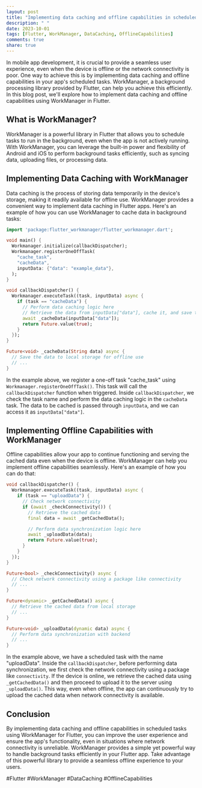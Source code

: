 ```yaml
---
layout: post
title: "Implementing data caching and offline capabilities in scheduled tasks with WorkManager for Flutter"
description: " "
date: 2023-10-01
tags: [Flutter, WorkManager, DataCaching, OfflineCapabilities]
comments: true
share: true
---
```


In mobile app development, it is crucial to provide a seamless user experience, even when the device is offline or the network connectivity is poor. One way to achieve this is by implementing data caching and offline capabilities in your app's scheduled tasks. WorkManager, a background processing library provided by Flutter, can help you achieve this efficiently. In this blog post, we'll explore how to implement data caching and offline capabilities using WorkManager in Flutter.

## What is WorkManager?

WorkManager is a powerful library in Flutter that allows you to schedule tasks to run in the background, even when the app is not actively running. With WorkManager, you can leverage the built-in power and flexibility of Android and iOS to perform background tasks efficiently, such as syncing data, uploading files, or processing data.

## Implementing Data Caching with WorkManager

Data caching is the process of storing data temporarily in the device's storage, making it readily available for offline use. WorkManager provides a convenient way to implement data caching in Flutter apps. Here's an example of how you can use WorkManager to cache data in background tasks:

```dart
import 'package:flutter_workmanager/flutter_workmanager.dart';

void main() {
  Workmanager.initialize(callbackDispatcher);
  Workmanager.registerOneOffTask(
    "cache_task",
    "cacheData",
    inputData: {"data": "example_data"},
  );
}

void callbackDispatcher() {
  Workmanager.executeTask((task, inputData) async {
    if (task == "cacheData") {
      // Perform data caching logic here
      // Retrieve the data from inputData["data"], cache it, and save to local storage
      await _cacheData(inputData["data"]);
      return Future.value(true);
    }
  });
}

Future<void> _cacheData(String data) async {
  // Save the data to local storage for offline use
  // ...
}
```

In the example above, we register a one-off task "cache_task" using `Workmanager.registerOneOffTask()`. This task will call the `callbackDispatcher` function when triggered. Inside `callbackDispatcher`, we check the task name and perform the data caching logic in the `cacheData` task. The data to be cached is passed through `inputData`, and we can access it as `inputData["data"]`.

## Implementing Offline Capabilities with WorkManager

Offline capabilities allow your app to continue functioning and serving the cached data even when the device is offline. WorkManager can help you implement offline capabilities seamlessly. Here's an example of how you can do that:

```dart
void callbackDispatcher() {
  Workmanager.executeTask((task, inputData) async {
    if (task == "uploadData") {
      // Check network connectivity
      if (await _checkConnectivity()) {
        // Retrieve the cached data
        final data = await _getCachedData();

        // Perform data synchronization logic here
        await _uploadData(data);
        return Future.value(true);
      }
    }
  });
}

Future<bool> _checkConnectivity() async {
  // Check network connectivity using a package like connectivity
  // ...
}

Future<dynamic> _getCachedData() async {
  // Retrieve the cached data from local storage
  // ...
}

Future<void> _uploadData(dynamic data) async {
  // Perform data synchronization with backend
  // ...
}
```

In the example above, we have a scheduled task with the name "uploadData". Inside the `callbackDispatcher`, before performing data synchronization, we first check the network connectivity using a package like `connectivity`. If the device is online, we retrieve the cached data using `_getCachedData()` and then proceed to upload it to the server using `_uploadData()`. This way, even when offline, the app can continuously try to upload the cached data when network connectivity is available.

## Conclusion

By implementing data caching and offline capabilities in scheduled tasks using WorkManager for Flutter, you can improve the user experience and ensure the app's functionality, even in situations where network connectivity is unreliable. WorkManager provides a simple yet powerful way to handle background tasks efficiently in your Flutter app. Take advantage of this powerful library to provide a seamless offline experience to your users.

#Flutter #WorkManager #DataCaching #OfflineCapabilities